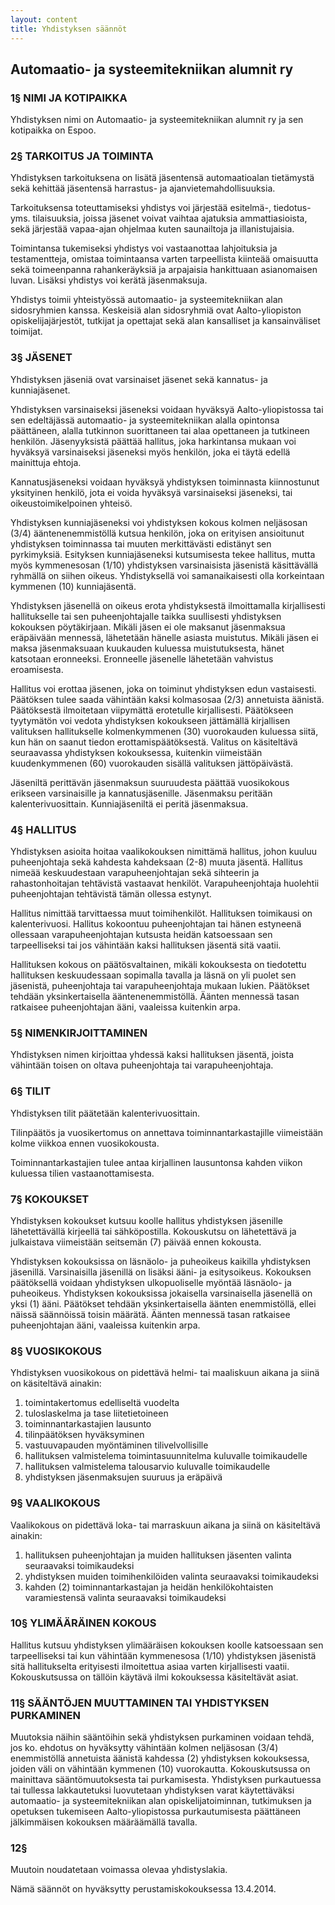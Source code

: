 ```yaml
---
layout: content
title: Yhdistyksen säännöt
---
```


## Automaatio- ja systeemitekniikan alumnit ry

### 1§ NIMI JA KOTIPAIKKA
Yhdistyksen nimi on Automaatio- ja systeemitekniikan alumnit ry ja sen kotipaikka on Espoo.

### 2§ TARKOITUS JA TOIMINTA
Yhdistyksen tarkoituksena on lisätä jäsentensä automaatioalan tietämystä sekä kehittää jäsentensä harrastus- ja ajanvietemahdollisuuksia.

Tarkoituksensa toteuttamiseksi yhdistys voi järjestää esitelmä-, tiedotus- yms. tilaisuuksia, joissa jäsenet voivat vaihtaa ajatuksia ammattiasioista, sekä järjestää vapaa-ajan ohjelmaa kuten saunailtoja ja illanistujaisia.

Toimintansa tukemiseksi yhdistys voi vastaanottaa lahjoituksia ja testamentteja, omistaa toimintaansa varten tarpeellista kiinteää omaisuutta sekä toimeenpanna rahankeräyksiä ja arpajaisia hankittuaan asianomaisen luvan. Lisäksi yhdistys voi kerätä jäsenmaksuja.

Yhdistys toimii yhteistyössä automaatio- ja systeemitekniikan alan sidosryhmien kanssa. Keskeisiä alan sidosryhmiä ovat Aalto-yliopiston opiskelijajärjestöt, tutkijat ja opettajat sekä alan kansalliset ja kansainväliset toimijat.

### 3§ JÄSENET
Yhdistyksen jäseniä ovat varsinaiset jäsenet sekä kannatus- ja kunniajäsenet.

Yhdistyksen varsinaiseksi jäseneksi voidaan hyväksyä Aalto-yliopistossa tai sen edeltäjässä automaatio- ja systeemitekniikan alalla opintonsa päättäneen, alalla tutkinnon suorittaneen tai alaa opettaneen ja tutkineen henkilön. Jäsenyyksistä päättää hallitus, joka harkintansa mukaan voi hyväksyä varsinaiseksi jäseneksi myös henkilön, joka ei täytä edellä mainittuja ehtoja.

Kannatusjäseneksi voidaan hyväksyä yhdistyksen toiminnasta kiinnostunut yksityinen henkilö, jota ei voida hyväksyä varsinaiseksi jäseneksi, tai oikeustoimikelpoinen yhteisö.

Yhdistyksen kunniajäseneksi voi yhdistyksen kokous kolmen neljäsosan (3/4) ääntenenemmistöllä kutsua henkilön, joka on erityisen ansioitunut yhdistyksen toiminnassa tai muuten merkittävästi edistänyt sen pyrkimyksiä. Esityksen kunniajäseneksi kutsumisesta tekee hallitus, mutta myös kymmenesosan (1/10) yhdistyksen varsinaisista jäsenistä käsittävällä ryhmällä on siihen oikeus. Yhdistyksellä voi samanaikaisesti olla korkeintaan kymmenen (10) kunniajäsentä.

Yhdistyksen jäsenellä on oikeus erota yhdistyksestä ilmoittamalla kirjallisesti hallitukselle tai sen puheenjohtajalle taikka suullisesti yhdistyksen kokouksen pöytäkirjaan. Mikäli jäsen ei ole maksanut jäsenmaksua eräpäivään mennessä, lähetetään hänelle asiasta muistutus. Mikäli jäsen ei maksa jäsenmaksuaan kuukauden kuluessa muistutuksesta, hänet katsotaan eronneeksi. Eronneelle jäsenelle lähetetään vahvistus eroamisesta.

Hallitus voi erottaa jäsenen, joka on toiminut yhdistyksen edun vastaisesti. Päätöksen tulee saada vähintään kaksi kolmasosaa (2/3) annetuista äänistä. Päätöksestä ilmoitetaan viipymättä erotetulle kirjallisesti. Päätökseen tyytymätön voi vedota yhdistyksen kokoukseen jättämällä kirjallisen valituksen hallitukselle kolmenkymmenen (30) vuorokauden kuluessa siitä, kun hän on saanut tiedon erottamispäätöksestä. Valitus on käsiteltävä seuraavassa yhdistyksen kokouksessa, kuitenkin viimeistään kuudenkymmenen (60) vuorokauden sisällä valituksen jättöpäivästä.

Jäseniltä perittävän jäsenmaksun suuruudesta päättää vuosikokous erikseen varsinaisille ja kannatusjäsenille. Jäsenmaksu peritään kalenterivuosittain. Kunniajäseniltä ei peritä jäsenmaksua.

### 4§ HALLITUS
Yhdistyksen asioita hoitaa vaalikokouksen nimittämä hallitus, johon kuuluu puheenjohtaja sekä kahdesta kahdeksaan (2-8) muuta jäsentä. Hallitus nimeää keskuudestaan varapuheenjohtajan sekä sihteerin ja rahastonhoitajan tehtävistä vastaavat henkilöt. Varapuheenjohtaja huolehtii puheenjohtajan tehtävistä tämän ollessa estynyt.

Hallitus nimittää tarvittaessa muut toimihenkilöt. Hallituksen toimikausi on kalenterivuosi. Hallitus kokoontuu puheenjohtajan tai hänen estyneenä ollessaan varapuheenjohtajan kutsusta heidän katsoessaan sen tarpeelliseksi tai jos vähintään kaksi hallituksen jäsentä sitä vaatii.

Hallituksen kokous on päätösvaltainen, mikäli kokouksesta on tiedotettu hallituksen keskuudessaan sopimalla tavalla ja läsnä on yli puolet sen jäsenistä, puheenjohtaja tai varapuheenjohtaja mukaan lukien. Päätökset tehdään yksinkertaisella ääntenenemmistöllä. Äänten mennessä tasan ratkaisee puheenjohtajan ääni, vaaleissa kuitenkin arpa.

### 5§ NIMENKIRJOITTAMINEN
Yhdistyksen nimen kirjoittaa yhdessä kaksi hallituksen jäsentä, joista vähintään toisen on oltava puheenjohtaja tai varapuheenjohtaja.

### 6§ TILIT
Yhdistyksen tilit päätetään kalenterivuosittain.

Tilinpäätös ja vuosikertomus on annettava toiminnantarkastajille viimeistään kolme viikkoa ennen vuosikokousta.

Toiminnantarkastajien tulee antaa kirjallinen lausuntonsa kahden viikon kuluessa tilien vastaanottamisesta.

### 7§ KOKOUKSET
Yhdistyksen kokoukset kutsuu koolle hallitus yhdistyksen jäsenille lähetettävällä kirjeellä tai sähköpostilla. Kokouskutsu on lähetettävä ja julkaistava viimeistään seitsemän (7) päivää ennen kokousta.

Yhdistyksen kokouksissa on läsnäolo- ja puheoikeus kaikilla yhdistyksen jäsenillä. Varsinaisilla jäsenillä on lisäksi ääni- ja esitysoikeus. Kokouksen päätöksellä voidaan yhdistyksen ulkopuoliselle myöntää läsnäolo- ja puheoikeus. Yhdistyksen kokouksissa jokaisella varsinaisella jäsenellä on yksi (1) ääni. Päätökset tehdään yksinkertaisella äänten enemmistöllä, ellei näissä säännöissä toisin määrätä. Äänten mennessä tasan ratkaisee puheenjohtajan ääni, vaaleissa kuitenkin arpa.

### 8§ VUOSIKOKOUS
Yhdistyksen vuosikokous on pidettävä helmi- tai maaliskuun aikana ja siinä on käsiteltävä ainakin:

1. toimintakertomus edelliseltä vuodelta
2. tuloslaskelma ja tase liitetietoineen
3. toiminnantarkastajien lausunto
4. tilinpäätöksen hyväksyminen
5. vastuuvapauden myöntäminen tilivelvollisille
6. hallituksen valmistelema toimintasuunnitelma kuluvalle toimikaudelle
7. hallituksen valmistelema talousarvio kuluvalle toimikaudelle
8. yhdistyksen jäsenmaksujen suuruus ja eräpäivä


### 9§ VAALIKOKOUS
Vaalikokous on pidettävä loka- tai marraskuun aikana ja siinä on käsiteltävä ainakin:

1. hallituksen puheenjohtajan ja muiden hallituksen jäsenten valinta seuraavaksi toimikaudeksi
2. yhdistyksen muiden toimihenkilöiden valinta seuraavaksi toimikaudeksi
3. kahden (2) toiminnantarkastajan ja heidän henkilökohtaisten varamiestensä valinta seuraavaksi toimikaudeksi

### 10§ YLIMÄÄRÄINEN KOKOUS
Hallitus kutsuu yhdistyksen ylimääräisen kokouksen koolle katsoessaan sen tarpeelliseksi tai kun vähintään kymmenesosa (1/10) yhdistyksen jäsenistä sitä hallitukselta erityisesti ilmoitettua asiaa varten kirjallisesti vaatii. Kokouskutsussa on tällöin käytävä ilmi kokouksessa käsiteltävät asiat.

### 11§ SÄÄNTÖJEN MUUTTAMINEN TAI YHDISTYKSEN PURKAMINEN
Muutoksia näihin sääntöihin sekä yhdistyksen purkaminen voidaan tehdä, jos ko. ehdotus on hyväksytty vähintään kolmen neljäsosan (3/4) enemmistöllä annetuista äänistä kahdessa (2) yhdistyksen kokouksessa, joiden väli on vähintään kymmenen (10) vuorokautta. Kokouskutsussa on mainittava sääntömuutoksesta tai purkamisesta. Yhdistyksen purkautuessa tai tullessa lakkautetuksi luovutetaan yhdistyksen varat käytettäväksi automaatio- ja systeemitekniikan alan opiskelijatoiminnan, tutkimuksen ja opetuksen tukemiseen Aalto-yliopistossa purkautumisesta päättäneen jälkimmäisen kokouksen määräämällä tavalla.

### 12§
Muutoin noudatetaan voimassa olevaa yhdistyslakia.

Nämä säännöt on hyväksytty perustamiskokouksessa 13.4.2014.





